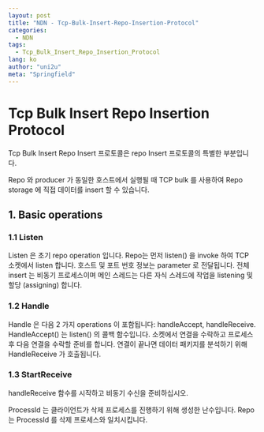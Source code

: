 ```yaml
---
layout: post
title: "NDN - Tcp-Bulk-Insert-Repo-Insertion-Protocol"
categories:
  - NDN
tags:
  - Tcp_Bulk_Insert_Repo_Insertion_Protocol
lang: ko
author: "uni2u"
meta: "Springfield"
---
```


# Tcp Bulk Insert Repo Insertion Protocol

Tcp Bulk Insert Repo Insert 프로토콜은 repo Insert 프로토콜의 특별한 부분입니다.

Repo 와 producer 가 동일한 호스트에서 실행될 때 TCP bulk 를 사용하여 Repo storage 에 직접 데이터를 insert 할 수 있습니다.

## 1. Basic operations

### 1.1 Listen

Listen 은 초기 repo operation 입니다. Repo는 먼저 listen() 을 invoke 하여 TCP 소켓에서 listen 합니다. 호스트 및 포트 번호 정보는 parameter 로 전달됩니다. 전체 insert 는 비동기 프로세스이며 메인 스레드는 다른 자식 스레드에 작업을 listening 및 할당 (assigning) 합니다.

### 1.2 Handle

Handle 은 다음 2 가지 operations 이 포함됩니다: handleAccept, handleReceive. HandleAccept() 는 listen() 의 콜백 함수입니다. 소켓에서 연결을 수락하고 프로세스 후 다음 연결을 수락할 준비를 합니다. 연결이 끝나면 데이터 패키지를 분석하기 위해 HandleReceive 가 호출됩니다.

### 1.3 StartReceive

handleReceive 함수를 시작하고 비동기 수신을 준비하십시오.

ProcessId 는 클라이언트가 삭제 프로세스를 진행하기 위해 생성한 난수입니다. Repo 는  ProcessId 를 삭제 프로세스와 일치시킵니다.
